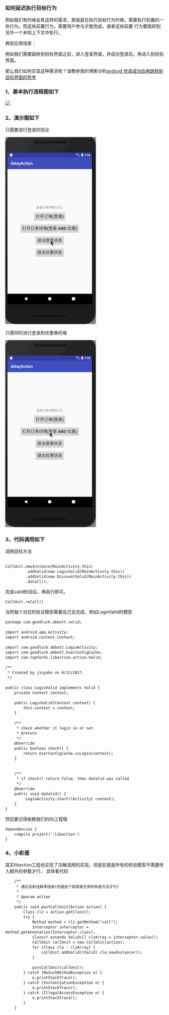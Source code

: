 ### 如何延迟执行目标行为

例如我们有时候会有这样的需求，那就是在执行目标行为时候，需要执行前置的一些行为。而这些前置行为，需要用户参与才能完成，或者这些前置
行为要跳转到另外一个未知上下文中执行。

典型应用场景：

例如我们需要跳转到目标界面之前，进入登录界面，并成功登录后，再进入到目标界面。

那么我们如何实现这种需求呢？请教参我的博客分析[android 登录成功后再跳转到目标界面的思考](http://www.jianshu.com/p/1d0180ec64fb)


### 1、基本执行流程图如下

![](http://upload-images.jianshu.io/upload_images/2159256-91dedfb30a1c140c.png?imageMogr2/auto-orient/strip%7CimageView2/2/w/700)

### 2、演示图如下

只需要进行登录的验证

![](./screen/action-login.gif)

只需同时进行登录和优惠券的难

![](./screen/action-login-dis.gif)

### 3、代码调用如下

调用目标方法
```

CallUnit.newInstance(MainActivity.this)
         .addValid(new LoginValid(MainActivity.this))
         .addValid(new DiscountValid(MainActivity.this))
         .doCall();
```

完成valid检验后，再执行即可。
```
CallUnit.reCall()

```

当然每个对应的验证模型需要自己去完成，例如LoginValid的模型

```
package com.goodluck.abbott.valid;

import android.app.Activity;
import android.content.Context;

import com.goodluck.abbott.LoginActivity;
import com.goodluck.abbott.UserConfigCache;
import com.toptechs.libaction.action.Valid;

/**
 * Created by jinyabo on 8/12/2017.
 */

public class LoginValid implements Valid {
    private Context context;

    public LoginValid(Context context) {
        this.context = context;
    }

    /**
     * check whether it login in or not
     * @return
     */
    @Override
    public boolean check() {
        return UserConfigCache.isLogin(context);
    }


    /**
     * if check() return false. then doValid was called
     */
    @Override
    public void doValid() {
         LoginActivity.start((Activity) context);
    }
}
```

然后要记得依赖我们的lib工程哦

```
dependencies {
    compile project(':libaction')
}
```

### 4、小彩蛋

其实libaction工程也实现了注解调用的实现。但是前提是所有的检验模型不需要传入额外的参数才行。 具体看代码

```
    /**
     * 通过反射注解来组装(但是这个前提是无参的构造方法才行)
     *
     * @param action
     */
    public void postCallUnit(Action action) {
        Class clz = action.getClass();
        try {
            Method method = clz.getMethod("call");
            Interceptor interceptor = method.getAnnotation(Interceptor.class);
            Class<? extends Valid>[] clzArray = interceptor.value();
            CallUnit callUnit = new CallUnit(action);
            for (Class cla : clzArray) {
                callUnit.addValid((Valid) cla.newInstance());
            }

            postCallUnit(callUnit);
        } catch (NoSuchMethodException e) {
            e.printStackTrace();
        } catch (InstantiationException e) {
            e.printStackTrace();
        } catch (IllegalAccessException e) {
            e.printStackTrace();
        }
    }

```